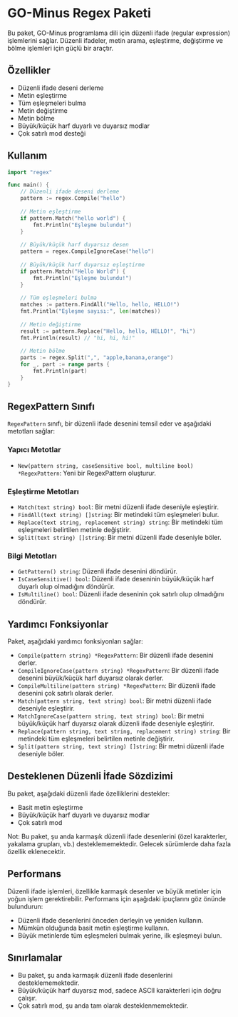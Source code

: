 # GO-Minus Regex Paketi

Bu paket, GO-Minus programlama dili için düzenli ifade (regular expression) işlemlerini sağlar. Düzenli ifadeler, metin arama, eşleştirme, değiştirme ve bölme işlemleri için güçlü bir araçtır.

## Özellikler

- Düzenli ifade deseni derleme
- Metin eşleştirme
- Tüm eşleşmeleri bulma
- Metin değiştirme
- Metin bölme
- Büyük/küçük harf duyarlı ve duyarsız modlar
- Çok satırlı mod desteği

## Kullanım

```go
import "regex"

func main() {
    // Düzenli ifade deseni derleme
    pattern := regex.Compile("hello")
    
    // Metin eşleştirme
    if pattern.Match("hello world") {
        fmt.Println("Eşleşme bulundu!")
    }
    
    // Büyük/küçük harf duyarsız desen
    pattern = regex.CompileIgnoreCase("hello")
    
    // Büyük/küçük harf duyarsız eşleştirme
    if pattern.Match("Hello World") {
        fmt.Println("Eşleşme bulundu!")
    }
    
    // Tüm eşleşmeleri bulma
    matches := pattern.FindAll("Hello, hello, HELLO!")
    fmt.Println("Eşleşme sayısı:", len(matches))
    
    // Metin değiştirme
    result := pattern.Replace("Hello, hello, HELLO!", "hi")
    fmt.Println(result) // "hi, hi, hi!"
    
    // Metin bölme
    parts := regex.Split(",", "apple,banana,orange")
    for _, part := range parts {
        fmt.Println(part)
    }
}
```

## RegexPattern Sınıfı

`RegexPattern` sınıfı, bir düzenli ifade desenini temsil eder ve aşağıdaki metotları sağlar:

### Yapıcı Metotlar

- `New(pattern string, caseSensitive bool, multiline bool) *RegexPattern`: Yeni bir RegexPattern oluşturur.

### Eşleştirme Metotları

- `Match(text string) bool`: Bir metni düzenli ifade deseniyle eşleştirir.
- `FindAll(text string) []string`: Bir metindeki tüm eşleşmeleri bulur.
- `Replace(text string, replacement string) string`: Bir metindeki tüm eşleşmeleri belirtilen metinle değiştirir.
- `Split(text string) []string`: Bir metni düzenli ifade deseniyle böler.

### Bilgi Metotları

- `GetPattern() string`: Düzenli ifade desenini döndürür.
- `IsCaseSensitive() bool`: Düzenli ifade deseninin büyük/küçük harf duyarlı olup olmadığını döndürür.
- `IsMultiline() bool`: Düzenli ifade deseninin çok satırlı olup olmadığını döndürür.

## Yardımcı Fonksiyonlar

Paket, aşağıdaki yardımcı fonksiyonları sağlar:

- `Compile(pattern string) *RegexPattern`: Bir düzenli ifade desenini derler.
- `CompileIgnoreCase(pattern string) *RegexPattern`: Bir düzenli ifade desenini büyük/küçük harf duyarsız olarak derler.
- `CompileMultiline(pattern string) *RegexPattern`: Bir düzenli ifade desenini çok satırlı olarak derler.
- `Match(pattern string, text string) bool`: Bir metni düzenli ifade deseniyle eşleştirir.
- `MatchIgnoreCase(pattern string, text string) bool`: Bir metni büyük/küçük harf duyarsız olarak düzenli ifade deseniyle eşleştirir.
- `Replace(pattern string, text string, replacement string) string`: Bir metindeki tüm eşleşmeleri belirtilen metinle değiştirir.
- `Split(pattern string, text string) []string`: Bir metni düzenli ifade deseniyle böler.

## Desteklenen Düzenli İfade Sözdizimi

Bu paket, aşağıdaki düzenli ifade özelliklerini destekler:

- Basit metin eşleştirme
- Büyük/küçük harf duyarlı ve duyarsız modlar
- Çok satırlı mod

Not: Bu paket, şu anda karmaşık düzenli ifade desenlerini (özel karakterler, yakalama grupları, vb.) desteklememektedir. Gelecek sürümlerde daha fazla özellik eklenecektir.

## Performans

Düzenli ifade işlemleri, özellikle karmaşık desenler ve büyük metinler için yoğun işlem gerektirebilir. Performans için aşağıdaki ipuçlarını göz önünde bulundurun:

- Düzenli ifade desenlerini önceden derleyin ve yeniden kullanın.
- Mümkün olduğunda basit metin eşleştirme kullanın.
- Büyük metinlerde tüm eşleşmeleri bulmak yerine, ilk eşleşmeyi bulun.

## Sınırlamalar

- Bu paket, şu anda karmaşık düzenli ifade desenlerini desteklememektedir.
- Büyük/küçük harf duyarsız mod, sadece ASCII karakterleri için doğru çalışır.
- Çok satırlı mod, şu anda tam olarak desteklenmemektedir.

